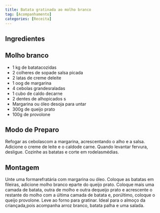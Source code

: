 ```yaml
---
title: Batata gratinada ao molho branco
tag: [Acompanhamento]
categories: [Receita]
---
```


## Ingredientes 

## Molho branco 

- 1 kg de batatacozidas 
- 2 colheres de sopade salsa picada 
- 2 latas de creme deleite 
- 1 oog de margarina 
- 4 cebolas grandesraladas 
- 1 cubo de caldo decarne 
- 2 dentes de alhopicados s
- Margarina ou óleo desoja para untar 
- 300g de queijo prato
- 100g de provolone 

## Modo de Preparo 

Refogar as cebolascom a margarina, acrescentando o alho e a salsa. Adicione o creme de leite e o caldode carne. Quando levantar fervura, desligue. Cozinhe as batatas e corte em rodelasmédias. 

## Montagem 

Unte uma formarefratária com margarina ou óleo. Coloque as batatas em fileiras, adicione molho branco eparte do queijo prato. Coloque mais uma camada de batata, outra de molho e outra dequeijo prato e acrescente o restante do molho com a última camada de batata e, porúltimo, coloque o queijo provolone. Leve ao forno para gratinar. Ideal para o almoço da criançada,pois acompanha arroz branco, batata palha e uma salada. 